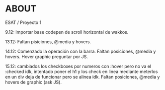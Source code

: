 # ABOUT
ESAT / Proyecto 1

9.12: Importar base codepen de scroll horizontal de wakkos.

13.12: Faltan pisiciones, @media y hovers.

14.12: Comenzado la operación con la barra. Faltan posiciones, @media y hovers. Hover graphic preguntar por JS.

15.12: cambiados los checkboxes por numeros con :hover pero no va el :checked idk, intentado poner el h1 y los check en linea mediante meterlos en un div deja de funcionar pero se alinea idk. Faltan posiciones, @media y hovers de graphic (ask JS).